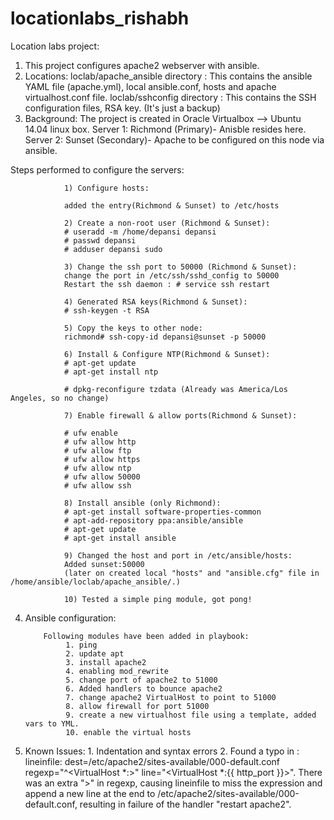 # locationlabs_rishabh
Location labs project:

1. This project configures apache2 webserver with ansible.
2. Locations:
   loclab/apache_ansible directory : This contains the ansible YAML file (apache.yml), local ansible.conf, hosts and apache virtualhost.conf file.
   loclab/sshconfig directory : This contains the SSH configuration files, RSA key. (It's just a backup)
3. Background:
   The project is created in Oracle Virtualbox --> Ubuntu 14.04 linux box.
  Server 1: Richmond (Primary)- Anisble resides here.
  Server 2: Sunset (Secondary)- Apache to be configured on this node via ansible.

  Steps performed to configure the servers:
  
                1) Configure hosts:
                
                added the entry(Richmond & Sunset) to /etc/hosts 
                
                2) Create a non-root user (Richmond & Sunset):
                # useradd -m /home/depansi depansi
                # passwd depansi
                # adduser depansi sudo
                
                3) Change the ssh port to 50000 (Richmond & Sunset):
                change the port in /etc/ssh/sshd_config to 50000
                Restart the ssh daemon : # service ssh restart
                
                4) Generated RSA keys(Richmond & Sunset):
                # ssh-keygen -t RSA
                
                5) Copy the keys to other node:
                richmond# ssh-copy-id depansi@sunset -p 50000
                
                6) Install & Configure NTP(Richmond & Sunset):
                # apt-get update
                # apt-get install ntp
                 
                # dpkg-reconfigure tzdata (Already was America/Los Angeles, so no change)
                 
                7) Enable firewall & allow ports(Richmond & Sunset):
                
                # ufw enable
                # ufw allow http
                # ufw allow ftp
                # ufw allow https
                # ufw allow ntp
                # ufw allow 50000
                # ufw allow ssh
                
                8) Install ansible (only Richmond):
                # apt-get install software-properties-common
                # apt-add-repository ppa:ansible/ansible
                # apt-get update
                # apt-get install ansible
                
                9) Changed the host and port in /etc/ansible/hosts:
                Added sunset:50000
                (later on created local "hosts" and "ansible.cfg" file in /home/ansible/loclab/apache_ansible/.)
                
                10) Tested a simple ping module, got pong!
                
  4. Ansible configuration:
             
             Following modules have been added in playbook:
                  1. ping
                  2. update apt
                  3. install apache2
                  4. enabling mod_rewrite
                  5. change port of apache2 to 51000
                  6. Added handlers to bounce apache2
                  7. change apache2 VirtualHost to point to 51000
                  8. allow firewall for port 51000
                  9. create a new virtualhost file using a template, added vars to YML.
                  10. enable the virtual hosts

  5. Known Issues:
                  1. Indentation and syntax errors
                  2. Found a typo in : lineinfile: dest=/etc/apache2/sites-available/000-default.conf regexp="^<VirtualHost \*:>" line="<VirtualHost *:{{ http_port }}>".  There was an extra ">" in regexp, causing lineinfile to miss the expression and append a new line at the end to /etc/apache2/sites-available/000-default.conf, resulting in failure of the handler "restart apache2".
            
                
                
                
                
  
  
  
